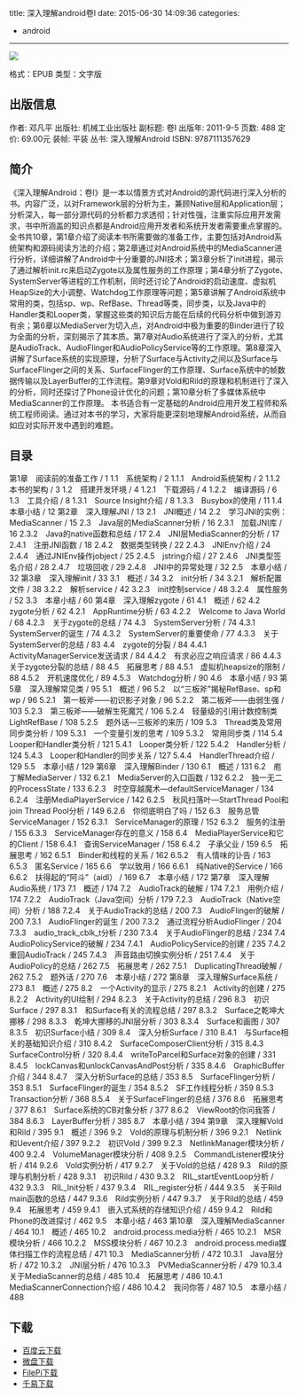 title: 深入理解android卷I
date: 2015-06-30 14:09:36
categories:
  - android
---

![](http://img3.douban.com/lpic/s11171603.jpg)

格式：EPUB
类型：文字版

<!--more-->

## 出版信息 ##

作者: 邓凡平 
出版社: 机械工业出版社
副标题: 卷I
出版年: 2011-9-5
页数: 488
定价: 69.00元
装帧: 平装
丛书: 深入理解Android
ISBN: 9787111357629

## 简介 ##

《深入理解Android：卷I》是一本以情景方式对Android的源代码进行深入分析的书。内容广泛，以对Framework层的分析为主，兼顾Native层和Application层；分析深入，每一部分源代码的分析都力求透彻；针对性强，注重实际应用开发需求，书中所涵盖的知识点都是Android应用开发者和系统开发者需要重点掌握的。
全书共10章，第1章介绍了阅读本书所需要做的准备工作，主要包括对Android系统架构和源码阅读方法的介绍；第2章通过对Android系统中的MediaScanner进行分析，详细讲解了Android中十分重要的JNI技术；第3章分析了init进程，揭示了通过解析init.rc来启动Zygote以及属性服务的工作原理；第4章分析了Zygote、SystemServer等进程的工作机制，同时还讨论了Android的启动速度、虚拟机HeapSize的大小调整、Watchdog工作原理等问题；第5章讲解了Android系统中常用的类，包括sp、wp、RefBase、Thread等类，同步类，以及Java中的Handler类和Looper类，掌握这些类的知识后方能在后续的代码分析中做到游刃有余；第6章以MediaServer为切入点，对Android中极为重要的Binder进行了较为全面的分析，深刻揭示了其本质。第7章对Audio系统进行了深入的分析，尤其是AudioTrack、AudioFlinger和AudioPolicyService等的工作原理。第8章深入讲解了Surface系统的实现原理，分析了Surface与Activity之间以及Surface与SurfaceFlinger之间的关系、SurfaceFlinger的工作原理、Surface系统中的帧数据传输以及LayerBuffer的工作流程。第9章对Vold和Rild的原理和机制进行了深入的分析，同时还探讨了Phone设计优化的问题；第10章分析了多媒体系统中MediaScanner的工作原理。
本书适合有一定基础的Android应用开发工程师和系统工程师阅读。通过对本书的学习，大家将能更深刻地理解Android系统，从而自如应对实际开发中遇到的难题。

## 目录 ##

第1章　阅读前的准备工作 / 1
1.1　系统架构 / 2
1.1.1　Android系统架构 / 2
1.1.2　本书的架构 / 3
1.2　搭建开发环境 / 4
1.2.1　下载源码 / 4
1.2.2　编译源码 / 6
1.3　工具介绍 / 8
1.3.1　Source Insight介绍 / 8
1.3.3　Busybox的使用 / 11
1.4　本章小结 / 12
第2章　深入理解JNI / 13
2.1　JNI概述 / 14
2.2　学习JNI的实例：MediaScanner / 15
2.3　Java层的MediaScanner分析 / 16
2.3.1　加载JNI库 / 16
2.3.2　Java的native函数和总结 / 17
2.4　JNI层MediaScanner的分析 / 17
2.4.1　注册JNI函数 / 18
2.4.2　数据类型转换 / 22
2.4.3　JNIEnv介绍 / 24
2.4.4　通过JNIEnv操作jobject / 25
2.4.5　jstring介绍 / 27
2.4.6　JNI类型签名介绍 / 28
2.4.7　垃圾回收 / 29
2.4.8　JNI中的异常处理 / 32
2.5　本章小结 / 32
第3章　深入理解init / 33
3.1　概述 / 34
3.2　init分析 / 34
3.2.1　解析配置文件 / 38
3.2.2　解析service / 42
3.2.3　init控制service / 48
3.2.4　属性服务 / 52
3.3　本章小结 / 60
第4章　深入理解zygote / 61
4.1　概述 / 62
4.2　zygote分析 / 62
4.2.1　AppRuntime分析 / 63
4.2.2　Welcome to Java World / 68
4.2.3　关于zygote的总结 / 74
4.3　SystemServer分析 / 74
4.3.1　SystemServer的诞生 / 74
4.3.2　SystemServer的重要使命 / 77
4.3.3　关于 SystemServer的总结 / 83
4.4　zygote的分裂 / 84
4.4.1　ActivityManagerService发送请求 / 84
4.4.2　有求必应之响应请求 / 86
4.4.3　 关于zygote分裂的总结 / 88
4.5　拓展思考 / 88
4.5.1　虚拟机heapsize的限制 / 88
4.5.2　开机速度优化 / 89
4.5.3　Watchdog分析 / 90
4.6　本章小结 / 93
第5章　深入理解常见类 / 95
5.1　概述 / 96
5.2　以“三板斧”揭秘RefBase、sp和wp / 96
5.2.1　第一板斧——初识影子对象 / 96
5.2.2　第二板斧——由弱生强 / 103
5.2.3　第三板斧——破解生死魔咒 / 106
5.2.4　轻量级的引用计数控制类LightRefBase / 108
5.2.5　题外话—三板斧的来历 / 109
5.3　Thread类及常用同步类分析 / 109
5.3.1　一个变量引发的思考 / 109
5.3.2　常用同步类 / 114
5.4　Looper和Handler类分析 / 121
5.4.1　Looper类分析 / 122
5.4.2　Handler分析 / 124
5.4.3　Looper和Handler的同步关系 / 127
5.4.4　HandlerThread介绍 / 129
5.5　本章小结 / 129
第6章　深入理解Binder / 130
6.1　概述 / 131
6.2　庖丁解MediaServer / 132
6.2.1　MediaServer的入口函数 / 132
6.2.2　独一无二的ProcessState / 133
6.2.3　时空穿越魔术—defaultServiceManager / 134
6.2.4　注册MediaPlayerService / 142
6.2.5　秋风扫落叶—StartThread Pool和join Thread Pool分析 / 149
6.2.6　你彻底明白了吗 / 152
6.3　服务总管ServiceManager / 152
6.3.1　ServiceManager的原理 / 152
6.3.2　服务的注册 / 155
6.3.3　ServiceManager存在的意义 / 158
6.4　MediaPlayerService和它的Client / 158
6.4.1　查询ServiceManager / 158
6.4.2　子承父业 / 159
6.5　拓展思考 / 162
6.5.1　Binder和线程的关系 / 162
6.5.2　有人情味的讣告 / 163
6.5.3　匿名Service / 165
6.6　学以致用 / 166
6.6.1　纯Native的Service / 166
6.6.2　扶得起的“阿斗”（aidl） / 169
6.7　本章小结 / 172
第7章　深入理解Audio系统 / 173
7.1　概述 / 174
7.2　AudioTrack的破解 / 174
7.2.1　用例介绍 / 174
7.2.2　AudioTrack（Java空间）分析 / 179
7.2.3　AudioTrack（Native空间）分析 / 188
7.2.4　关于AudioTrack的总结 / 200
7.3　AudioFlinger的破解 / 200
7.3.1　AudioFlinger的诞生 / 200
7.3.2　通过流程分析AudioFlinger / 204
7.3.3　audio_track_cblk_t分析 / 230
7.3.4　关于AudioFlinger的总结 / 234
7.4　AudioPolicyService的破解 / 234
7.4.1　AudioPolicyService的创建 / 235
7.4.2　重回AudioTrack / 245
7.4.3　声音路由切换实例分析 / 251
7.4.4　关于AudioPolicy的总结 / 262
7.5　拓展思考 / 262
7.5.1　DuplicatingThread破解 / 262
7.5.2　题外话 / 270
7.6　本章小结 / 272
第8章　深入理解Surface系统 / 273
8.1　概述 / 275
8.2　一个Activity的显示 / 275
8.2.1　Activity的创建 / 275
8.2.2　Activity的UI绘制 / 294
8.2.3　关于Activity的总结 / 296
8.3　初识Surface / 297
8.3.1　和Surface有关的流程总结 / 297
8.3.2　Surface之乾坤大挪移 / 298
8.3.3　乾坤大挪移的JNI层分析 / 303
8.3.4　Surface和画图 / 307
8.3.5　初识Surface小结 / 309
8.4　深入分析Surface / 310
8.4.1　与Surface相关的基础知识介绍 / 310
8.4.2　SurfaceComposerClient分析 / 315
8.4.3　SurfaceControl分析 / 320
8.4.4　writeToParcel和Surface对象的创建 / 331
8.4.5　lockCanvas和unlockCanvasAndPost分析 / 335
8.4.6　GraphicBuffer介绍 / 344
8.4.7　深入分析Surface的总结 / 353
8.5　SurfaceFlinger分析 / 353
8.5.1　SurfaceFlinger的诞生 / 354
8.5.2　SF工作线程分析 / 359
8.5.3　Transaction分析 / 368
8.5.4　关于SurfaceFlinger的总结 / 376
8.6　拓展思考 / 377
8.6.1　Surface系统的CB对象分析 / 377
8.6.2　ViewRoot的你问我答 / 384
8.6.3　LayerBuffer分析 / 385
8.7　本章小结 / 394
第9章　深入理解Vold和Rild / 395
9.1　概述 / 396
9.2　Vold的原理与机制分析 / 396
9.2.1　Netlink和Uevent介绍 / 397
9.2.2　初识Vold / 399
9.2.3　NetlinkManager模块分析 / 400
9.2.4　VolumeManager模块分析 / 408
9.2.5　CommandListener模块分析 / 414
9.2.6　Vold实例分析 / 417
9.2.7　关于Vold的总结 / 428
9.3　Rild的原理与机制分析 / 428
9.3.1　初识Rild / 430
9.3.2　RIL_startEventLoop分析 / 432
9.3.3　RIL_Init分析 / 437
9.3.4　RIL_register分析 / 444
9.3.5　关于Rild main函数的总结 / 447
9.3.6　Rild实例分析 / 447
9.3.7　关于Rild的总结 / 459
9.4　拓展思考 / 459
9.4.1　嵌入式系统的存储知识介绍 / 459
9.4.2　Rild和Phone的改进探讨 / 462
9.5　本章小结 / 463
第10章　深入理解MediaScanner / 464
10.1　概述 / 465
10.2　android.process.media分析 / 465
10.2.1　MSR模块分析 / 466
10.2.2　MSS模块分析 / 467
10.2.3　android.process.media媒体扫描工作的流程总结 / 471
10.3　MediaScanner分析 / 472
10.3.1　Java层分析 / 472
10.3.2　JNI层分析 / 476
10.3.3　PVMediaScanner分析 / 479
10.3.4　关于MediaScanner的总结 / 485
10.4　拓展思考 / 486
10.4.1　MediaScannerConnection介绍 / 486
10.4.2　我问你答 / 487
10.5　本章小结 / 488

## 下载 ##

+ [百度云下载](http://pan.baidu.com/s/1bnAxeNH)
+ [微盘下载](http://vdisk.weibo.com/s/aADaW4YRFh2Uh)
+ [FilePi下载](http://filepi.com/i/6mlh5xd)
+ [千易下载](http://1000eb.com/1dxjp)